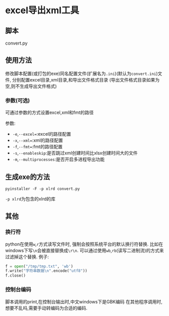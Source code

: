 # excel导出xml工具

## 脚本

convert.py

## 使用方法

修改脚本配置(或打包的exe)同名配置文件(扩展名为`.ini`)(默认为`convert.ini`)文件,
分别配置excel目录,xml目录,和导出文件格式目录
(导出文件格式目录如果为空,则不生成导出文件格式)

### 参数(可选)

可通过参数的方式设置excel,xml和fmt的路径

参数:

- `-e`,`--excel=`:excel的路径配置
- `-x`,`--xml=`:xml的路径配置
- `-f`,`--fmt=`:fmt的路径配置
- `-s`,`--enableskip`:是否跳过xml创建时间比xlsx创建时间大的文件
- `-m`,`--multiprocesses`:是否开启多进程导出功能

## 生成exe的方法

`pyinstaller -F -p xlrd convert.py`

`-p xlrd`为包含的xlrd的库

## 其他

### 换行符

python在使用`w`,`r`方式读写文件时,
强制会按照系统平台的默认换行符替换.
比如在windows下写`\n`会被直接替换成`\r\n`.
可以通过使用`wb`,`rb`(读写二进制流)的方式来
过滤掉这个替换.
例子:

```python
f = open("/tmp/tmp.txt", 'wb')
f.write("字符串数据\n".encode("utf8"))
f.close()
```

### 控制台编码

脚本调用的print,在控制台输出时,中文windows下是GBK编码
在其他程序调用时,想要不乱吗,需要手动转编码为合适的编码.

